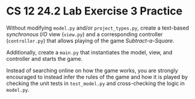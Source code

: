 # CS 12 24.2 Lab Exercise 3 Practice

Without modifying `model.py` and/or `project_types.py`, create a text-based _synchronous I/O_ view (`view.py`) and a corresponding controller (`controller.py`) that allows playing of the game _Subtract-a-Square_.

Additionally, create a `main.py` that instantiates the model, view, and controller and starts the game.

Instead of searching online on how the game works, you are strongly encouraged to instead infer the rules of the game and how it is played by checking the unit tests in `test_model.py` and cross-checking the logic in `model.py`.
